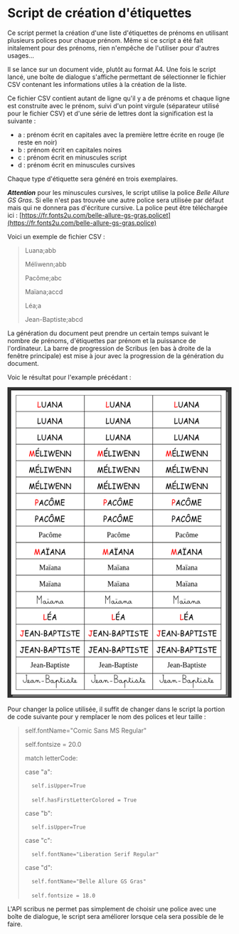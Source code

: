 # Script de création d'étiquettes

Ce script permet la création d'une liste d'étiquettes de prénoms en utilisant plusieurs polices pour chaque prénom.
Même si ce script a été fait initalement pour des prénoms, rien n'empêche de l'utiliser pour d'autres usages...

Il se lance sur un document vide, plutôt au format A4.
Une fois le script lancé, une boîte de dialogue s'affiche permettant de sélectionner le fichier CSV contenant les informations utiles à la création de la liste.

Ce fichier CSV contient autant de ligne qu'il y a de prénoms et chaque ligne est construite avec le prénom, suivi d'un point virgule (séparateur utilisé pour le fichier CSV) et d'une série de lettres dont la signification est la suivante :
 - a : prénom écrit en capitales avec la première lettre écrite en rouge (le reste en noir)
 - b : prénom écrit en capitales noires
 - c : prénom écrit en minuscules script
 - d : prénom écrit en minuscules cursives

 Chaque type d'étiquette sera généré en trois exemplaires.

 ***Attention*** pour les minuscules cursives, le script utilise la police *Belle Allure GS Gras*. Si elle n'est pas trouvée une autre police sera utilisée par défaut mais qui ne donnera pas d'écriture cursive.
La police peut être téléchargée ici : [https://fr.fonts2u.com/belle-allure-gs-gras.policet](https://fr.fonts2u.com/belle-allure-gs-gras.police)

Voici un exemple de fichier CSV :

> Luana;abb
>
> Méliwenn;abb
>
> Pacôme;abc
>
> Maïana;accd
>
> Léa;a
>
> Jean-Baptiste;abcd
>

La génération du document peut prendre un certain temps suivant le nombre de prénoms, d'étiquettes par prénom et la puissance de l'ordinateur. La barre de progression de Scribus (en bas à droite de la fenêtre principale) est mise à jour avec la progression de la génération du document.

Voic le résultat pour l'example précédant :

![Modèle de carte au format Scribus](doc/result.png)

Pour changer la police utilisée, il suffit de changer dans le script la portion de code suivante pour y remplacer le nom des polices et leur taille :

>self.fontName="Comic Sans MS Regular"
>
>self.fontsize = 20.0
>
>match letterCode:
>
>   case "a":
>
>       self.isUpper=True
>
>       self.hasFirstLetterColored = True
>
>   case "b":
>
>       self.isUpper=True
>
>   case "c":
>
>       self.fontName="Liberation Serif Regular"
>
>   case "d":
>
>       self.fontName="Belle Allure GS Gras"
>
>       self.fontsize = 18.0
>

L'API scribus ne permet pas simplement de choisir une police avec une boîte de dialogue, le script sera améliorer lorsque cela sera possible de le faire.

